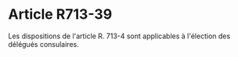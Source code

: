 # Article R713-39

Les dispositions de l'article R. 713-4 sont applicables à l'élection des délégués consulaires.
